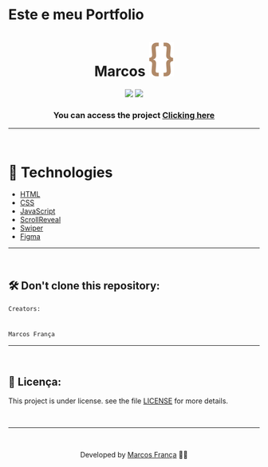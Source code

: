 # Este e meu Portfolio


<h1 align="center"> Marcos
    <img src="./assets/svg/logo.svg">
</h1>

<div align="center">
    <img src="https://img.shields.io/github/repo-size/marhff/portfolio?color=B08968" />
    <img src="https://img.shields.io/github/license/marhff/portfolio?color=B08968" />
</div>

<h3 align="center">You can access the project <a href="https://marhf.netlify.app" target="_blank">Clicking here</a></h3>



---

</br>

# 🚀 Technologies

- [HTML](https://www.w3schools.com/html/)
- [CSS](https://www.w3schools.com/css/)
- [JavaScript](https://developer.mozilla.org/en-US/docs/Web/JavaScript)
- [ScrollReveal](https://scrollrevealjs.org/)
- [Swiper](https://swiperjs.com/)
- [Figma](https://)

---

<br/>

## 🛠 Don't clone this repository:

```bash
Creators:


Marcos França

```

---

<br/>

## 📝 Licença:

This project is under license. see the file [LICENSE](LICENSE.md) for more details.

<br/>

---

<br/>

<p align="center"> Developed by <a href="https://www.linkedin.com/in/marcos-frança-a7847a1b2/">Marcos França</a> ✌🏼</p>

